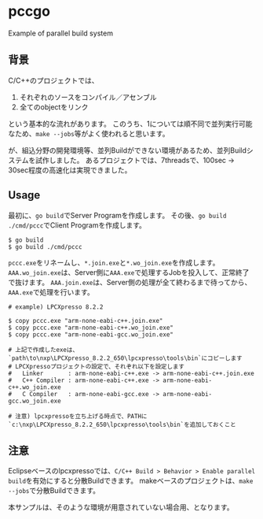 # pccgo

Example of parallel build system

## 背景

C/C++のプロジェクトでは、

  1. それぞれのソースをコンパイル／アセンブル
  2. 全てのobjectをリンク

という基本的な流れがあります。
このうち、1については順不同で並列実行可能なため、`make --jobs`等がよく使われると思います。

が、組込分野の開発環境等、並列Buildができない環境があるため、並列Buildシステムを試作しました。
あるプロジェクトでは、7threadsで、100sec → 30sec程度の高速化は実現できました。

## Usage

最初に、`go build`でServer Programを作成します。
その後、`go build ./cmd/pccc`でClient Programを作成します。

    $ go build
    $ go build ./cmd/pccc

`pccc.exe`をリネームし、`*.join.exe`と`*.wo_join.exe`を作成します。
`AAA.wo_join.exe`は、Server側に`AAA.exe`で処理するJobを投入して、正常終了で抜けます。
`AAA.join.exe`は、Server側の処理が全て終わるまで待ってから、`AAA.exe`で処理を行います。

    # example) LPCXpresso 8.2.2

    $ copy pccc.exe "arm-none-eabi-c++.join.exe"
    $ copy pccc.exe "arm-none-eabi-c++.wo_join.exe"
    $ copy pccc.exe "arm-none-eabi-gcc.wo_join.exe"

    # 上記で作成したexeは、`path\to\nxp\LPCXpresso_8.2.2_650\lpcxpresso\tools\bin`にコピーします
    # LPCXpressoプロジェクトの設定で、それぞれ以下を設定します
    #   Linker       : arm-none-eabi-c++.exe -> arm-none-eabi-c++.join.exe
    #   C++ Compiler : arm-none-eabi-c++.exe -> arm-none-eabi-c++.wo_join.exe
    #   C Compiler   : arm-none-eabi-gcc.exe -> arm-none-eabi-gcc.wo_join.exe

    # 注意) lpcxpressoを立ち上げる時点で、PATHに`c:\nxp\LPCXpresso_8.2.2_650\lpcxpresso\tools\bin`を追加しておくこと

## 注意

Eclipseベースのlpcxpressoでは、`C/C++ Build > Behavior > Enable parallel build`を有効にすると分散Buildできます。
makeベースのプロジェクトは、`make --jobs`で分散Buildできます。

本サンプルは、そのような環境が用意されていない場合用、となります。
